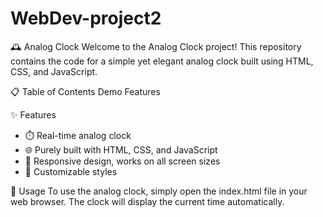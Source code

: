 # WebDev-project2

🕰️ Analog Clock
Welcome to the Analog Clock project! This repository contains the code for a simple yet elegant analog clock built using HTML, CSS, and JavaScript.

📋 Table of Contents
Demo
Features
 
 ✨ Features
  - ⏱️ Real-time analog clock
  - 🌐 Purely built with HTML, CSS, and JavaScript
  - 📱 Responsive design, works on all screen sizes
  - 🎨 Customizable styles

🚀 Usage
To use the analog clock, simply open the index.html file in your web browser. The clock will display the current time automatically.
